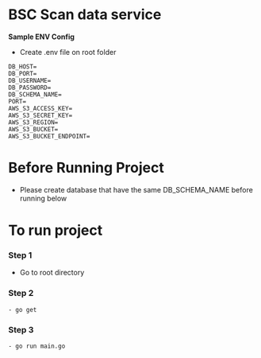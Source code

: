 # BSC Scan data service

**Sample ENV Config**

- Create .env file on root folder

```
DB_HOST=
DB_PORT=
DB_USERNAME=
DB_PASSWORD=
DB_SCHEMA_NAME=
PORT=
AWS_S3_ACCESS_KEY=
AWS_S3_SECRET_KEY=
AWS_S3_REGION=
AWS_S3_BUCKET=
AWS_S3_BUCKET_ENDPOINT=
```

# Before Running Project

- Please create database that have the same DB_SCHEMA_NAME before running below

# To run project

### Step 1

- Go to root directory

### Step 2

```
- go get
```

### Step 3

```
- go run main.go
```
